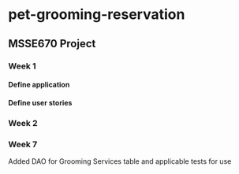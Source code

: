 # pet-grooming-reservation
## MSSE670 Project

### Week 1
#### Define application 
#### Define user stories

### Week 2

### Week 7
Added DAO for Grooming Services table and applicable tests for use

